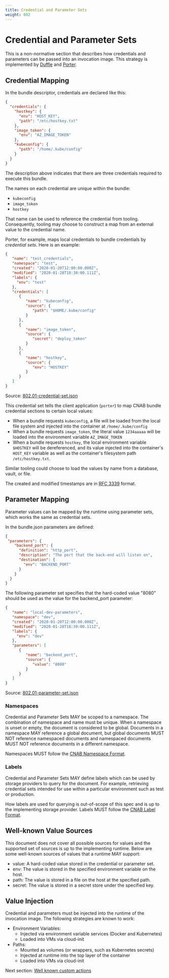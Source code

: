```yaml
---
title: Credential and Parameter Sets
weight: 802
---
```


# Credential and Parameter Sets

This is a non-normative section that describes how credentials and parameters can be passed into an invocation image. This strategy is implemented by [Duffle] and [Porter].

[Duffle]: https://duffle.sh
[Porter]: https://porter.sh

## Credential Mapping

In the bundle descriptor, credentials are declared like this:

```json
{
  "credentials": {
    "hostkey": {
      "env": "HOST_KEY",
      "path": "/etc/hostkey.txt"
    },
    "image_token": {
      "env": "AZ_IMAGE_TOKEN"
    },
    "kubeconfig": {
      "path": "/home/.kube/config"
    }
  }
}
```

The description above indicates that there are three credentials required to execute this bundle.

The names on each credential are unique within the bundle:

- `kubeconfig`
- `image_token`
- `hostkey`

That name can be used to reference the credential from tooling. Consequently, tooling may choose to construct a map from an external value to the credential name.

Porter, for example, maps local credentials to bundle credentials by _credential sets_. Here is an example:

```json
{
   "name": "test_credentials",
   "namespace": "test",
   "created": "2020-01-20T12:00:00.000Z",
   "modified": "2020-01-28T18:30:00.111Z",
   "labels": {
     "env": "test"
   },
   "credentials": [
      {
         "name": "kubeconfig",
         "source": {
            "path": "$HOME/.kube/config"
         }
      },
      {
         "name": "image_token",
         "source": {
            "secret": "deploy_token"
         }
      },
      {
         "name": "hostkey",
         "source": {
            "env": "HOSTKEY"
         }
      }
   ]
}
```
Source: [802.01-credential-set.json](/examples/802.01-credential-set.json)

This credential set tells the client application (`porter`) to map CNAB bundle credential sections to certain local values:

- When a bundle requests `kubeconfig`, a file will be loaded from the local file system and injected into the container at `/home/.kube/config`
- When a bundle requests `image_token`, the literal value `1234aaaaa` will be loaded into the environment variable `AZ_IMAGE_TOKEN`
- When a bundle requests `hostkey`, the local environment variable `$HOSTKEY` will be dereferenced, and its value injected into the container's `HOST_KEY` variable as well as the container's filesystem path `/etc/hostkey.txt`.

Similar tooling could choose to load the values by name from a database, vault, or file.

The created and modified timestamps are in [RFC 3339](https://www.ietf.org/rfc/rfc3339.txt) format.

## Parameter Mapping

Parameter values can be mapped by the runtime using parameter sets, which works the same as credential sets.

In the bundle.json parameters are defined:

```json
{
 "parameters": {
    "backend_port": {
      "definition": "http_port",
      "description": "The port that the back-end will listen on",
      "destination": {
        "env": "BACKEND_PORT"
      }
    }
  }
}
```

The following parameter set specifies that the hard-coded value "8080" should be used as the value for the backend_port parameter:

```json
{
   "name": "local-dev-parameters",
   "namespace": "dev",
   "created": "2020-01-20T12:00:00.000Z",
   "modified": "2020-01-28T18:30:00.111Z",
   "labels": {
     "env": "dev"
   },
   "parameters": [
      {
         "name": "backend_port",
         "source": {
            "value": "8080"
         }
      }
   ]
}
```
Source: [802.01-parameter-set.json](/examples/802.01-parameter-set.json)

### Namespaces

Credential and Parameter Sets MAY be scoped to a namespace.
The combination of namespace and name must be unique.
When a namespace is unset or empty, the document is considered to be global.
Documents in a namespace MAY reference a global document, but global documents MUST NOT reference namespaced documents and namespaced documents MUST NOT reference documents in a different namespace.

Namespaces MUST follow the [CNAB Namespace Format].

### Labels

Credential and Parameter Sets MAY define labels which can be used by storage providers to query for the document.
For example, retrieving credential sets intended for use within a particular environment such as test or production.

How labels are used for querying is out-of-scope of this spec and is up to the implementing storage provider.
Labels MUST follow the [CNAB Label Format].

## Well-known Value Sources

This document does not cover all possible sources for values and the supported set of sources is up to the implementing runtime.
Below are some well-known sources of values that a runtime MAY support:

* value: A hard-coded value stored in the credential or parameter set.
* env: The value is stored in the specified environment variable on the host.
* path: The value is stored in a file on the host at the specified path.
* secret: The value is stored in a secret store under the specified key.

## Value Injection

Credential and parameters must be injected into the runtime of the invocation image. The following strategies are known to work:

- Environment Variables:
  - Injected via environment variable services (Docker and Kubernetes)
  - Loaded into VMs via cloud-init
- Paths:
  - Mounted as volumes (or wrappers, such as Kubernetes secrets)
  - Injected at runtime into the top layer of the container
  - Loaded into VMs via cloud-init

Next section: [Well known custom actions](804-well-known-custom-actions.md)

[CNAB Label Format]: /105-labels.md
[CNAB Namespace Format]: /106-namespaces.md
